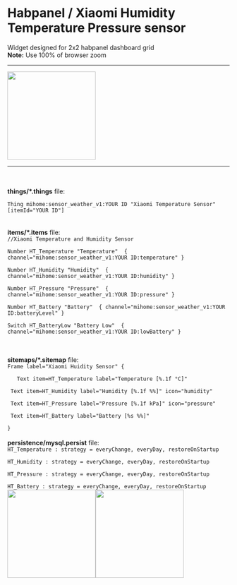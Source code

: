 # Habpanel / Xiaomi Humidity Temperature Pressure sensor 
Widget designed for 2x2 habpanel dashboard grid <br>
<b>Note:</b> Use 100% of browser zoom
<hr>

<img src="https://github.com/andreypopov/habpanel-widget-xiaomi-sensor_weather_v1/blob/master/readme/widget_view1.png?raw=true" height="200">

<hr style="clear:both;">
<br>
<br>
<b>things/*.things</b> file:<br>
<code>
Thing mihome:sensor_weather_v1:YOUR ID "Xiaomi Temperature Sensor" [itemId="YOUR ID"]
</code>
<br>
<br>
<b>items/*.items</b> file:<br>
<code>//Xiaomi Temperature and Humidity Sensor<br>
Number HT_Temperature "Temperature" <temperature> { channel="mihome:sensor_weather_v1:YOUR ID:temperature" }<br>
Number HT_Humidity "Humidity" <humidity> { channel="mihome:sensor_weather_v1:YOUR ID:humidity" }<br>
Number HT_Pressure "Pressure"  { channel="mihome:sensor_weather_v1:YOUR ID:pressure" }<br>
Number HT_Battery "Battery" <battery> { channel="mihome:sensor_weather_v1:YOUR ID:batteryLevel" }<br>
Switch HT_BatteryLow "Battery Low" <energy> { channel="mihome:sensor_weather_v1:YOUR ID:lowBattery" }<br>
</code>
<br>
<br>
<b>sitemaps/*.sitemap</b> file:<br>
<code>Frame label="Xiaomi Huidity Sensor" {<br>
&nbsp;&nbsp;&nbsp;Text item=HT_Temperature label="Temperature [%.1f °C]" <br>
&nbsp;Text item=HT_Humidity label="Humidity [%.1f %%]" icon="humidity"<br>
&nbsp;Text item=HT_Pressure label="Pressure [%.1f kPa]" icon="pressure"<br>
&nbsp;Text item=HT_Battery label="Battery [%s %%]"<br>
}</code>
<br>
<br>
<b>persistence/mysql.persist</b> file:<br>
<code>HT_Temperature : strategy = everyChange, everyDay, restoreOnStartup<br>
HT_Humidity : strategy = everyChange, everyDay, restoreOnStartup<br>
HT_Pressure : strategy = everyChange, everyDay, restoreOnStartup<br>
HT_Battery : strategy = everyChange, everyDay, restoreOnStartup<br></code>



<span style="float:left;">
<img src="https://github.com/andreypopov/habpanel-widget-xiaomi-sensor_weather_v1/blob/master/readme/widget_settings1.png?raw=true" height="200">
</span>
<span style="float:left;">
<img src="https://github.com/andreypopov/habpanel-widget-xiaomi-sensor_weather_v1/blob/master/readme/device.jpg?raw=true" height="200">
</span>
